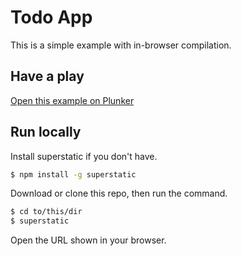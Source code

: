 # Todo App

This is a simple example with in-browser compilation.

## Have a play

[Open this example on Plunker](https://riot.js.org/examples/plunker/?app=todo-app)

## Run locally

Install superstatic if you don't have.

```bash
$ npm install -g superstatic
```

Download or clone this repo, then run the command.

```bash
$ cd to/this/dir
$ superstatic
```

Open the URL shown in your browser.
